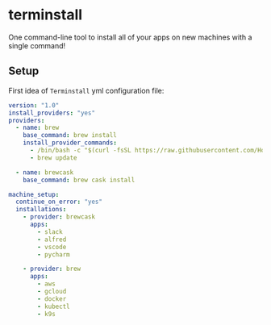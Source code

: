 # terminstall

One command-line tool to install all of your apps on new machines with a single command!

## Setup

First idea of `Terminstall` yml configuration file:

```yml
version: "1.0"
install_providers: "yes"
providers:
  - name: brew
    base_command: brew install
    install_provider_commands:
      - /bin/bash -c "$(curl -fsSL https://raw.githubusercontent.com/Homebrew/install/master/install.sh)"
      - brew update

  - name: brewcask
    base_command: brew cask install

machine_setup:
  continue_on_error: "yes"
  installations:
    - provider: brewcask
      apps:
        - slack
        - alfred
        - vscode
        - pycharm

    - provider: brew
      apps:
        - aws
        - gcloud
        - docker
        - kubectl
        - k9s
```
